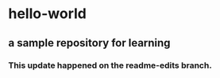 # hello-world
## a sample repository for learning
### This update happened on the readme-edits branch.
